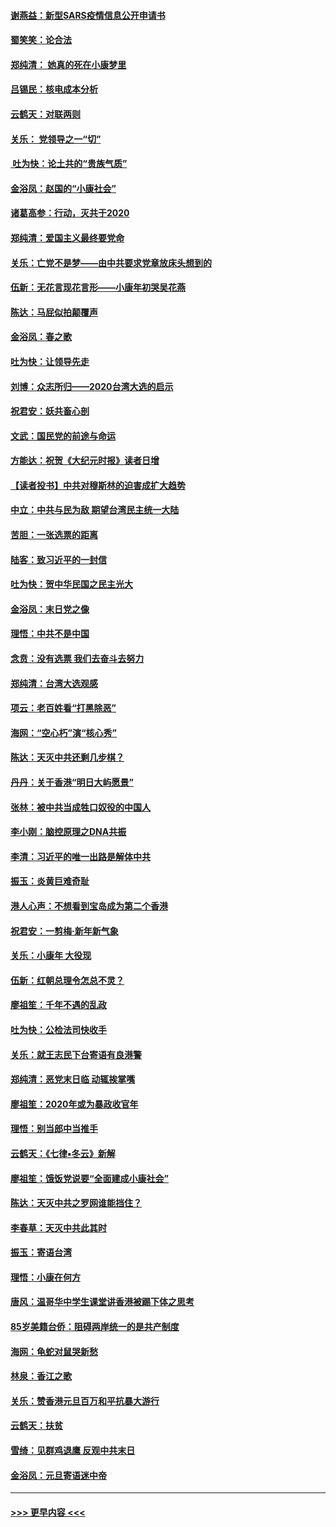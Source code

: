 #### [谢燕益：新型SARS疫情信息公开申请书](../pages/nsc993/n11808840.md?t=01220122) 
#### [蜀笑笑：论合法](../pages/nsc993/n11808064.md?t=01220122) 
#### [郑纯清： 她真的死在小康梦里](../pages/nsc993/n11806623.md?t=01220122) 
#### [吕锡民：核电成本分析](../pages/nsc993/n11806284.md?t=01220122) 
#### [云鹤天：对联两则](../pages/nsc993/n11805957.md?t=01220122) 
#### [关乐： 党领导之一“切”](../pages/nsc993/n11804505.md?t=01220122) 
#### [ 吐为快：论土共的“贵族气质”](../pages/nsc993/n11804490.md?t=01220122) 
#### [金浴凤：赵国的“小康社会”](../pages/nsc993/n11804452.md?t=01220122) 
#### [诸葛高参：行动，灭共于2020](../pages/nsc993/n11804120.md?t=01220122) 
#### [郑纯清：爱国主义最终要党命](../pages/nsc993/n11802197.md?t=01220122) 
#### [关乐：亡党不是梦——由中共要求党章放床头想到的](../pages/nsc993/n11802156.md?t=01220122) 
#### [伍新：无花言现花言形——小康年初哭吴花燕](../pages/nsc993/n11800044.md?t=01220122) 
#### [陈达：马屁似拍颠覆声](../pages/nsc993/n11800010.md?t=01220122) 
#### [金浴凤：春之歌](../pages/nsc993/n11797687.md?t=01220122) 
#### [吐为快：让领导先走](../pages/nsc993/n11797512.md?t=01220122) 
#### [刘博：众志所归——2020台湾大选的启示](../pages/nsc993/n11796878.md?t=01220122) 
#### [祝君安：妖共畜心剖](../pages/nsc993/n11794273.md?t=01220122) 
#### [文武：国民党的前途与命运](../pages/nsc993/n11794198.md?t=01220122) 
#### [方能达：祝贺《大纪元时报》读者日增](../pages/nsc993/n11793807.md?t=01220122) 
#### [【读者投书】中共对穆斯林的迫害成扩大趋势](../pages/nsc993/n11791371.md?t=01220122) 
#### [中立：中共与民为敌 期望台湾民主统一大陆](../pages/nsc993/n11790392.md?t=01220122) 
#### [苦胆：一张选票的距离](../pages/nsc993/n11788914.md?t=01220122) 
#### [陆客：致习近平的一封信](../pages/nsc993/n11788867.md?t=01220122) 
#### [吐为快：贺中华民国之民主光大](../pages/nsc993/n11788618.md?t=01220122) 
#### [金浴凤：末日党之像](../pages/nsc993/n11787475.md?t=01220122) 
#### [理悟：中共不是中国](../pages/nsc993/n11787463.md?t=01220122) 
#### [念贲：没有选票  我们去奋斗去努力](../pages/nsc993/n11787398.md?t=01220122) 
#### [郑纯清：台湾大选观感](../pages/nsc993/n11786210.md?t=01220122) 
#### [项云：老百姓看“打黑除恶”](../pages/nsc993/n11785398.md?t=01220122) 
#### [海网：“空心朽”演“核心秀”](../pages/nsc993/n11783874.md?t=01220122) 
#### [陈达：天灭中共还剩几步棋？](../pages/nsc993/n11783719.md?t=01220122) 
#### [丹丹：关于香港“明日大屿愿景”](../pages/nsc993/n11783273.md?t=01220122) 
#### [张林：被中共当成牲口奴役的中国人](../pages/nsc993/n11782397.md?t=01220122) 
#### [李小刚：脑控原理之DNA共振](../pages/nsc993/n11780962.md?t=01220122) 
#### [李清：习近平的唯一出路是解体中共](../pages/nsc993/n11780866.md?t=01220122) 
#### [振玉：炎黄巨难奇耻](../pages/nsc993/n11779632.md?t=01220122) 
#### [港人心声：不想看到宝岛成为第二个香港](../pages/nsc993/n11778817.md?t=01220122) 
#### [祝君安：一剪梅‧新年新气象](../pages/nsc993/n11776340.md?t=01220122) 
#### [关乐：小康年 大役现](../pages/nsc993/n11774213.md?t=01220122) 
#### [伍新：红朝总理令怎总不灵？](../pages/nsc993/n11770813.md?t=01220122) 
#### [廖祖笙：千年不遇的乱政](../pages/nsc993/n11770373.md?t=01220122) 
#### [吐为快：公检法司快收手](../pages/nsc993/n11770359.md?t=01220122) 
#### [关乐：就王志民下台寄语有良港警](../pages/nsc993/n11769903.md?t=01220122) 
#### [郑纯清：恶党末日临 动辄挨掌嘴](../pages/nsc993/n11769356.md?t=01220122) 
#### [廖祖笙：2020年或为暴政收官年](../pages/nsc993/n11768216.md?t=01220122) 
#### [理悟：别当郎中当推手](../pages/nsc993/n11768243.md?t=01220122) 
#### [云鹤天：《七律▪冬云》新解](../pages/nsc993/n11768204.md?t=01220122) 
#### [廖祖笙：饿饭党说要“全面建成小康社会”](../pages/nsc993/n11767482.md?t=01220122) 
#### [陈达：天灭中共之罗网谁能挡住？](../pages/nsc993/n11767465.md?t=01220122) 
#### [李春草：天灭中共此其时](../pages/nsc993/n11767452.md?t=01220122) 
#### [振玉：寄语台湾](../pages/nsc993/n11767432.md?t=01220122) 
#### [理悟：小康在何方](../pages/nsc993/n11767394.md?t=01220122) 
#### [唐风：温哥华中学生课堂讲香港被踢下体之思考](../pages/nsc993/n11766848.md?t=01220122) 
#### [85岁美籍台侨：阻碍两岸统一的是共产制度](../pages/nsc993/n11765043.md?t=01220122) 
#### [海网：龟蛇对鼠哭新愁](../pages/nsc993/n11764895.md?t=01220122) 
#### [林泉：香江之歌](../pages/nsc993/n11764415.md?t=01220122) 
#### [关乐：赞香港元旦百万和平抗暴大游行](../pages/nsc993/n11764382.md?t=01220122) 
#### [云鹤天：扶贫](../pages/nsc993/n11764245.md?t=01220122) 
#### [雪绮：见群鸡退鹰  反观中共末日](../pages/nsc993/n11762112.md?t=01220122) 
#### [金浴凤：元旦寄语迷中帝](../pages/nsc993/n11761788.md?t=01220122) 

----
#### [ >>> 更早内容 <<< ](../indexes/nsc993-earlier.md)
